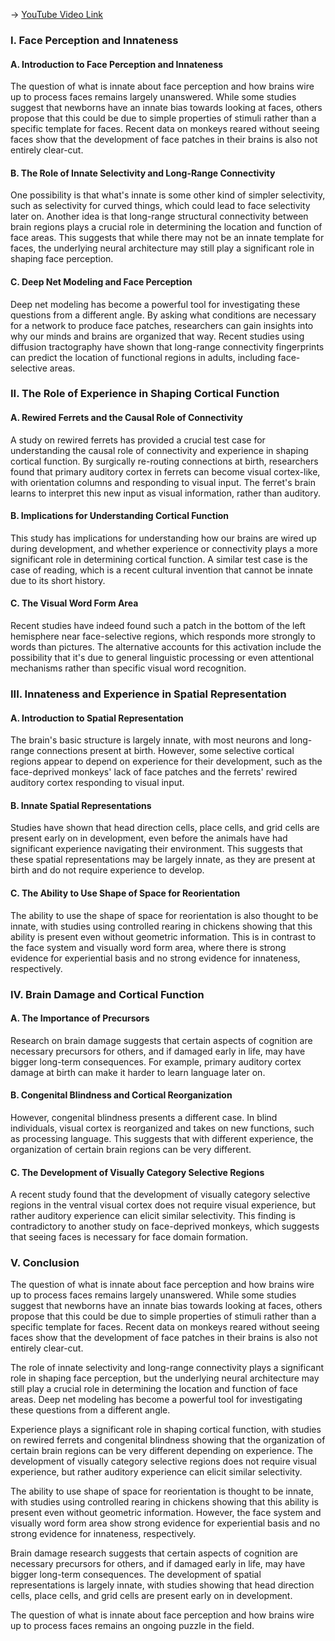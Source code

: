 -> [YouTube Video Link](https://www.youtube.com/watch?v=xA00vkxG3lE&list=PLUl4u3cNGP60IKRN_pFptIBxeiMc0MCJP&index=10&pp=iAQB)

### I. Face Perception and Innateness
#### A. Introduction to Face Perception and Innateness

The question of what is innate about face perception and how brains wire up to process faces remains largely unanswered. While some studies suggest that newborns have an innate bias towards looking at faces, others propose that this could be due to simple properties of stimuli rather than a specific template for faces. Recent data on monkeys reared without seeing faces show that the development of face patches in their brains is also not entirely clear-cut.

#### B. The Role of Innate Selectivity and Long-Range Connectivity

One possibility is that what's innate is some other kind of simpler selectivity, such as selectivity for curved things, which could lead to face selectivity later on. Another idea is that long-range structural connectivity between brain regions plays a crucial role in determining the location and function of face areas. This suggests that while there may not be an innate template for faces, the underlying neural architecture may still play a significant role in shaping face perception.

#### C. Deep Net Modeling and Face Perception

Deep net modeling has become a powerful tool for investigating these questions from a different angle. By asking what conditions are necessary for a network to produce face patches, researchers can gain insights into why our minds and brains are organized that way. Recent studies using diffusion tractography have shown that long-range connectivity fingerprints can predict the location of functional regions in adults, including face-selective areas.

### II. The Role of Experience in Shaping Cortical Function
#### A. Rewired Ferrets and the Causal Role of Connectivity

A study on rewired ferrets has provided a crucial test case for understanding the causal role of connectivity and experience in shaping cortical function. By surgically re-routing connections at birth, researchers found that primary auditory cortex in ferrets can become visual cortex-like, with orientation columns and responding to visual input. The ferret's brain learns to interpret this new input as visual information, rather than auditory.

#### B. Implications for Understanding Cortical Function

This study has implications for understanding how our brains are wired up during development, and whether experience or connectivity plays a more significant role in determining cortical function. A similar test case is the case of reading, which is a recent cultural invention that cannot be innate due to its short history.

#### C. The Visual Word Form Area

Recent studies have indeed found such a patch in the bottom of the left hemisphere near face-selective regions, which responds more strongly to words than pictures. The alternative accounts for this activation include the possibility that it's due to general linguistic processing or even attentional mechanisms rather than specific visual word recognition.

### III. Innateness and Experience in Spatial Representation
#### A. Introduction to Spatial Representation

The brain's basic structure is largely innate, with most neurons and long-range connections present at birth. However, some selective cortical regions appear to depend on experience for their development, such as the face-deprived monkeys' lack of face patches and the ferrets' rewired auditory cortex responding to visual input.

#### B. Innate Spatial Representations

Studies have shown that head direction cells, place cells, and grid cells are present early on in development, even before the animals have had significant experience navigating their environment. This suggests that these spatial representations may be largely innate, as they are present at birth and do not require experience to develop.

#### C. The Ability to Use Shape of Space for Reorientation

The ability to use the shape of space for reorientation is also thought to be innate, with studies using controlled rearing in chickens showing that this ability is present even without geometric information. This is in contrast to the face system and visually word form area, where there is strong evidence for experiential basis and no strong evidence for innateness, respectively.

### IV. Brain Damage and Cortical Function
#### A. The Importance of Precursors

Research on brain damage suggests that certain aspects of cognition are necessary precursors for others, and if damaged early in life, may have bigger long-term consequences. For example, primary auditory cortex damage at birth can make it harder to learn language later on.

#### B. Congenital Blindness and Cortical Reorganization

However, congenital blindness presents a different case. In blind individuals, visual cortex is reorganized and takes on new functions, such as processing language. This suggests that with different experience, the organization of certain brain regions can be very different.

#### C. The Development of Visually Category Selective Regions

A recent study found that the development of visually category selective regions in the ventral visual cortex does not require visual experience, but rather auditory experience can elicit similar selectivity. This finding is contradictory to another study on face-deprived monkeys, which suggests that seeing faces is necessary for face domain formation.

### V. Conclusion
The question of what is innate about face perception and how brains wire up to process faces remains largely unanswered. While some studies suggest that newborns have an innate bias towards looking at faces, others propose that this could be due to simple properties of stimuli rather than a specific template for faces. Recent data on monkeys reared without seeing faces show that the development of face patches in their brains is also not entirely clear-cut.

The role of innate selectivity and long-range connectivity plays a significant role in shaping face perception, but the underlying neural architecture may still play a crucial role in determining the location and function of face areas. Deep net modeling has become a powerful tool for investigating these questions from a different angle.

Experience plays a significant role in shaping cortical function, with studies on rewired ferrets and congenital blindness showing that the organization of certain brain regions can be very different depending on experience. The development of visually category selective regions does not require visual experience, but rather auditory experience can elicit similar selectivity.

The ability to use shape of space for reorientation is thought to be innate, with studies using controlled rearing in chickens showing that this ability is present even without geometric information. However, the face system and visually word form area show strong evidence for experiential basis and no strong evidence for innateness, respectively.

Brain damage research suggests that certain aspects of cognition are necessary precursors for others, and if damaged early in life, may have bigger long-term consequences. The development of spatial representations is largely innate, with studies showing that head direction cells, place cells, and grid cells are present early on in development.

The question of what is innate about face perception and how brains wire up to process faces remains an ongoing puzzle in the field.